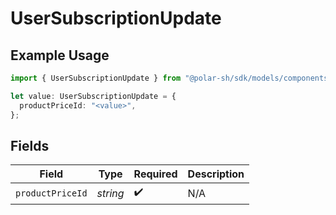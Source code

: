 # UserSubscriptionUpdate

## Example Usage

```typescript
import { UserSubscriptionUpdate } from "@polar-sh/sdk/models/components";

let value: UserSubscriptionUpdate = {
  productPriceId: "<value>",
};
```

## Fields

| Field              | Type               | Required           | Description        |
| ------------------ | ------------------ | ------------------ | ------------------ |
| `productPriceId`   | *string*           | :heavy_check_mark: | N/A                |